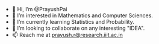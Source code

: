 - 👋 Hi, I’m @PrayushPai
- 👀 I’m interested in Mathematics and Computer Sciences.
- 🌱 I’m currently learning Statistics and Probability.
- 💞️ I’m looking to collaborate on any interesting "IDEA".
- 📫 Reach me at prayush.r@research.iiit.ac.in

<!---
PrayushPai/PrayushPai is a ✨ special ✨ repository because its `README.md` (this file) appears on your GitHub profile.
You can click the Preview link to take a look at your changes.
--->
